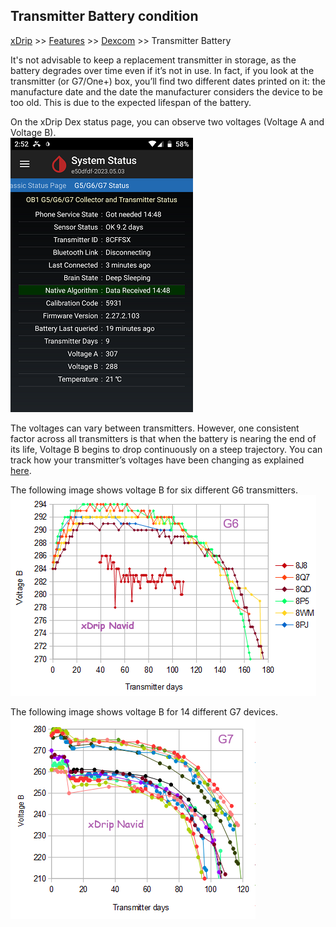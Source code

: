 ## Transmitter Battery condition
[xDrip](../README.md) >> [Features](./Features_page.md) >> [Dexcom](./Dexcom_page.md) >> Transmitter Battery  
  
It's not advisable to keep a replacement transmitter in storage, as the battery degrades over time even if it’s not in use.  In fact, if you look at the transmitter (or G7/One+) box, you’ll find two different dates printed on it: the manufacture date and the date the manufacturer considers the device to be too old. This is due to the expected lifespan of the battery.  
  
On the xDrip Dex status page, you can observe two voltages (Voltage A and Voltage B).  
![](./images/system-status-pg.png)  
  
The voltages can vary between transmitters. However, one consistent factor across all transmitters is that when the battery is nearing the end of its life, Voltage B begins to drop continuously on a steep trajectory. You can track how your transmitter’s voltages have been changing as explained [here](./Dexcom/BatteryVoltageLogs.md).  
  
The following image shows voltage B for six different G6 transmitters.  
![](./Dexcom/images/voltage_b_trend.png)  

The following image shows voltage B for 14 different G7 devices.  
![](./Dexcom/images/G7_Vb_trend.png)  
  
  
